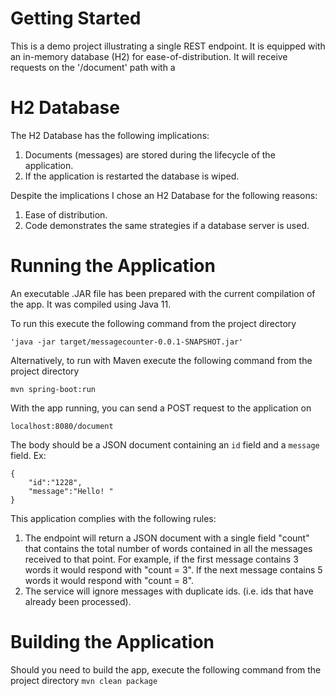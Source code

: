 # Getting Started
This is a demo project illustrating a single REST endpoint.
It is equipped with an in-memory database (H2) for ease-of-distribution.
It will receive requests on the '/document' path with a

# H2 Database
The H2 Database has the following implications:
1. Documents (messages) are stored during the lifecycle of the application.
2. If the application is restarted the database is wiped.

Despite the implications I chose an H2 Database for the following reasons:
1. Ease of distribution.
2. Code demonstrates the same strategies if a database server is used.

# Running the Application
An executable .JAR file has been prepared with the current compilation of the app. It was compiled using Java 11.

To run this execute the following command from the project directory

`'java -jar target/messagecounter-0.0.1-SNAPSHOT.jar'`

Alternatively, to run with Maven execute the following command from the project directory

`mvn spring-boot:run`

With the app running, you can send a POST request to the application on

`localhost:8080/document`

The body should be a JSON document containing an `id` field and a `message` field. Ex:
```
{
	"id":"1228",
	"message":"Hello! "
}
```
This application complies with the following rules:
1. The endpoint will return a JSON document with a single field "count" that contains the total number of words contained in all the messages received to that point. For example, if the first message contains 3 words it would respond with "count = 3". If the next message contains 5 words it would respond with "count = 8".
2. The service will ignore messages with duplicate ids. (i.e. ids that have already been processed).

# Building the Application
Should you need to build the app, execute the following command from the project directory
`mvn clean package`